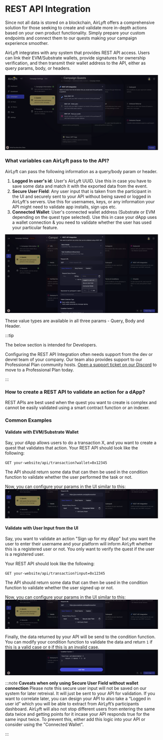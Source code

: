 # REST API Integration

Since not all data is stored on a blockchain, AirLyft offers a comprehensive solution for those seeking to create and validate more in-depth actions based on your own product functionality. Simply prepare your custom endpoints and connect them to our quests making your campaign experience smoother.

AirLyft integrates with any system that provides REST API access. Users can link their EVM/Substrate wallets, provide signatures for ownership verification, and then transmit their wallet address to the API, either as query params, body, or headers.

![](../../../images/restapi1.png)

### What variables can AirLyft pass to the API?

AirLyft can pass the following information as a query/body param or header.

1. **Logged In user's id**: User's AirLyft UUID. Use this in case you have to save some data and match it with the exported data from the event.
2. **Secure User Field**: Any user input that is taken from the participant in the UI and securely sent to your API without being saved or logged in AirLyft's servers. Use this for usernames, keys, or any information your API might need to validate app installs, sign ups etc.
3. **Connected Wallet**: User's connected wallet address (Substrate or EVM depending on the quest type selected). Use this in case your dApp uses a wallet connection & you need to validate whether the user has used your particular feature.

![](../../../images/restapi2.png)

These value types are available in all three params - Query, Body and Header.

:::tip

The below section is intended for Developers.

Configuring the REST API Integration often needs support from the dev or devrel team of your company. Our team also provides support to our Professional Plan community hosts. [Open a support ticket on our Discord](https://discord.gg/4W6Bxq9rtc) to move to a Professional Plan today.

:::

### How to create a REST API to validate an action for a dApp?

REST APIs are best used when the quest you want to create is complex and cannot be easily validated using a smart contract function or an indexer.

### Common Examples

#### Validate with EVM/Substrate Wallet

Say, your dApp allows users to do a transaction X, and you want to create a quest that validates that action. Your REST API should look like the following:

`GET your-website/api/transaction?wallet=0x12345`

The API should return some data that can then be used in the condition function to validate whether the user performed the task or not.

Now, you can configure your params in the UI similar to this:
![](../../../images/restapi3.png)

#### Validate with User Input from the UI

Say, you want to validate an action "Sign up for my dApp" but you want the user to enter their username and your platform will inform AirLyft whether this is a registered user or not. You only want to verify the quest if the user is a registered user.

Your REST API should look like the following:

`GET your-website/api/transaction?input=0x12345`

The API should return some data that can then be used in the condition function to validate whether the user signed up or not.

Now, you can configure your params in the UI similar to this:
![](../../../images/restapi4.png)

Finally, the data returned by your API will be send to the condition function. You can modify your condition function to validate the data and return `1` if this is a valid case or `0` if this is an invalid case.
![](../../../images/restapi5.png)

:::note
**Caveats when only using Secure User Field without wallet connection**
Please note this secure user input will not be saved on our system for later retreival. It will just be sent to your API for validation. If you want to correlate later, you can design your API to also take a “Logged in user id” which you will be able to extract from AirLyft’s participants dashboard. AirLyft will also not stop different users from entering the same data twice and getting points for it incase your API responds true for the same input twice. To prevent this, either add this logic into your API or consider using the "Connected Wallet".

:::
